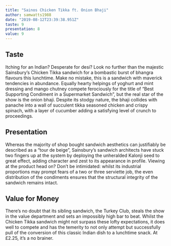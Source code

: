 ```yaml
---
title: "Sainos Chicken Tikka ft. Onion Bhaji"
author: samwatts1988
date: "2019-08-12T23:39:38.951Z"
taste: 9
presentation: 8
value: 9
---
```


## Taste

Itching for an Indian? Desperate for desi? Look no further than the majestic Sainsbury’s Chicken Tikka sandwich for a bombastic burst of bhangra flavours this lunchtime. Make no mistake, this is a sandwich with maverick tendencies in abundance. Equally hearty helpings of yoghurt and mint dressing and mango chutney compete ferociously for the title of “Best Supporting Condiment in a Supermarket Sandwich”, but the real star of the show is the onion bhaji. Despite its stodgy nature, the bhaji collides with panache into a wall of succulent tikka seasoned chicken and crispy spinach, with a layer of cucumber adding a satisfying level of crunch to proceedings.

## Presentation

Whereas the majority of shop bought sandwich aesthetics can justifiably be described as a “tour de beige”, Sainsbury’s sandwich architects have stuck two fingers up at the system by deploying the unheralded Kalonji seed to great effect, adding character and zest to its appearance in profile. Viewing at the product head on? Don’t be intimidated: whilst its industrial proportions may prompt fears of a two or three serviette job, the even distribution of the condiments ensures that the structural integrity of the sandwich remains intact.

## Value for Money

There’s no doubt that its sibling sandwich, the Turkey Club, steals the show in the value department and sets an impossibly high bar to beat. Whilst the Chicken Tikka sandwich might not surpass these lofty expectations, it does well to compete and has the temerity to not only attempt but successfully pull of the conversion of this classic Indian dish to a lunchtime snack. At £2.25, it’s a no brainer.
